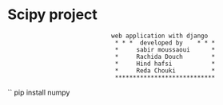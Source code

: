 #                                      Scipy project 
                                 web application with django 
                                  * * *  developed by    * * * 
                                  *     sabir moussaoui      *
                                  *     Rachida Douch        *    
                                  *     Hind hafsi           *   
                                  *     Reda Chouki          *
                                  ****************************   

`` pip install numpy
                            